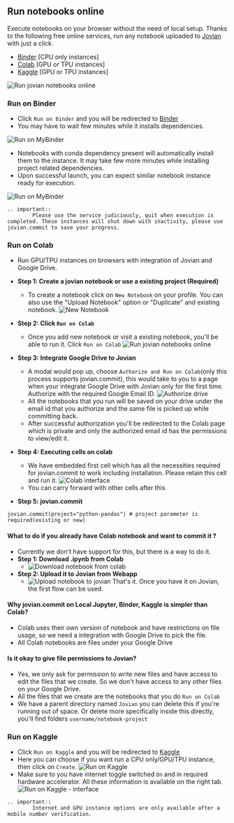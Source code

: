 ## Run notebooks online

Execute notebooks on your browser without the need of local setup. Thanks to the following free online services, run any notebook uploaded to [Jovian](https://jovian.ml) with just a click.

- [Binder](https://mybinder.org) [CPU only instances]
- [Colab](https://colab.research.google.com) [GPU or TPU instances]
- [Kaggle](https://www.kaggle.com/notebooks) [GPU or TPU instances]

<img src="https://imgur.com/WvEfAAj.png" class="screenshot" alt="Run jovian notebooks online">

### Run on Binder

- Click `Run on Binder` and you will be redirected to [Binder](https://mybinder.org)
- You may have to wait few minutes while it installs dependencies.

<img src="https://imgur.com/oJnksFb.png" class="screenshot" alt="Run on MyBinder">

- Notebooks with conda dependency present will automatically install them to the instance. It may take few more minutes while installing project related dependencies.
- Upon successful launch, you can expect similar notebook instance ready for execution.

<img src="https://imgur.com/Q1CLUZQ.png" class="screenshot" alt="Run on MyBinder">

```eval_rst
.. important::
        Please use the service judiciously, quit when execution is completed. These instances will shut down with inactivity, please use jovian.commit to save your progress.
```

### Run on Colab

- Run GPU/TPU instances on browsers with integration of Jovian and Google Drive.

- **Step 1: Create a jovian notebook or use a existing project (Required)**
  - To create a notebook click on `New Notebook` on your profile. You can also use the "Upload Notebook" option or "Duplicate" and existing notebook.
    <img src="https://imgur.com/tmxWdMw.png" class="screenshot" alt="New Notebook">
- **Step 2: Click `Run on Colab`**
  - Once you add new notebook or visit a existing notebook, you'll be able to run it. Click `Run on Colab`
    <img src="https://imgur.com/WvEfAAj.png" class="screenshot" alt="Run jovian notebooks online">
- **Step 3: Integrate Google Drive to Jovian**
  - A modal would pop up, choose `Authorize and Run on Colab`(only this process supports jovian.commit), this would take to you to a page when your integrate Google Drive with Jovian only for the first time. Authorize with the required Google Email ID.
    <img src="https://imgur.com/ojVBBqA.png" class="screenshot" alt="Authorize drive">
  - All the notebooks that you run will be saved on your drive under the email id that you authorize and the same file is picked up while committing back.
  - After successful authorization you'll be redirected to the Colab page which is private and only the authorized email id has the permissions to view/edit it.
- **Step 4: Executing cells on colab**
  - We have embedded first cell which has all the necessities required for jovian.commit to work including installation. Please retain this cell and run it.
    <img src="https://imgur.com/1qJerZc.png" class="screenshot" alt="Colab interface">
  - You can carry forward with other cells after this
- **Step 5: jovian.commit**

```
jovian.commit(project="python-pandas") # project parameter is required(existing or new)
```

#### What to do if you already have Colab notebook and want to commit it ?

- Currently we don't have support for this, but there is a way to do it.
- **Step 1: Download .ipynb from Colab**
  - <img src="https://imgur.com/PnrSTx0.png" class="screenshot" alt="Download notebook from colab">
- **Step 2: Upload it to Jovian from Webapp**
  - <img src="https://imgur.com/bwg9hFv.png" class="screenshot" alt="Upload notebook to jovian">
    That's it. Once you have it on Jovian, the first flow can be used.

#### Why jovian.commit on Local Jupyter, Binder, Kaggle is simpler than Colab?

- Colab uses their own version of notebook and have restrictions on file usage, so we need a integration with Google Drive to pick the file.
- All Colab notebooks are files under your Google Drive

#### Is it okay to give file permissions to Jovian?

- Yes, we only ask for permission to write new files and have access to edit the files that we create. So we don't have access to any other files on your Google Drive.
- All the files that we create are the notebooks that you do `Run on Colab`
- We have a parent directory named `Jovian` you can delete this if you're running out of space. Or delete more specifically inside this directly, you'll find folders `username/notebook-project`

### Run on Kaggle

- Click `Run on Kaggle` and you will be redirected to [Kaggle](https://kaggle.com)
- Here you can choose if you want run a CPU only/GPU/TPU instance, then click on `Create`.
  <img src="https://imgur.com/sO51js1.png" class="screenshot" alt="Run on Kaggle">
- Make sure to you have internet toggle switched `On` and in required hardware accelerator. All these information is available on the right tab.
  <img src="https://imgur.com/VvbnFmG.png" class="screenshot" alt="Run on Kaggle - interface">

```eval_rst
.. important::
        Internet and GPU instance options are only available after a mobile number verification.
```
